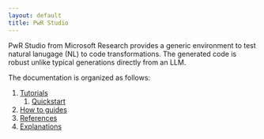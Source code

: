 ```yaml
---
layout: default
title: PwR Studio
---
```


PwR Studio from Microsoft Research provides a generic environment to test natural lanugage (NL) to code transformations. The generated code is robust unlike typical generations directly from an LLM.

The documentation is organized as follows:

1. [Tutorials](tutorials/)
   1. [Quickstart](tutorials/quickstart.md)
2. [How to guides](how-tos/)
3. [References](references/)
4. [Explanations](explanations/)
